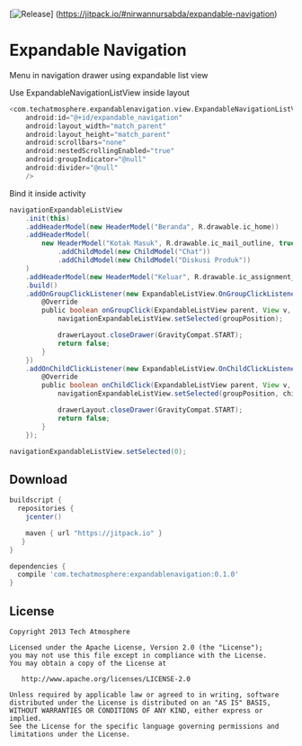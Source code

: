[![Release](https://jitpack.io/v/nirwannursabda/expandable-navigation.svg)]
(https://jitpack.io/#nirwannursabda/expandable-navigation)

# Expandable Navigation
Menu in navigation drawer using expandable list view


Use ExpandableNavigationListView inside layout

```groovy
<com.techatmosphere.expandablenavigation.view.ExpandableNavigationListView
    android:id="@+id/expandable_navigation"
    android:layout_width="match_parent"
    android:layout_height="match_parent"
    android:scrollbars="none"
    android:nestedScrollingEnabled="true"
    android:groupIndicator="@null"
    android:divider="@null"
    />
```

Bind it inside activity
```groovy
navigationExpandableListView
    .init(this)
    .addHeaderModel(new HeaderModel("Beranda", R.drawable.ic_home))
    .addHeaderModel(
        new HeaderModel("Kotak Masuk", R.drawable.ic_mail_outline, true)
            .addChildModel(new ChildModel("Chat"))
            .addChildModel(new ChildModel("Diskusi Produk"))
    )
    .addHeaderModel(new HeaderModel("Keluar", R.drawable.ic_assignment_return))
    .build()
    .addOnGroupClickListener(new ExpandableListView.OnGroupClickListener() {
        @Override
        public boolean onGroupClick(ExpandableListView parent, View v, int groupPosition, long id) {
            navigationExpandableListView.setSelected(groupPosition);

            drawerLayout.closeDrawer(GravityCompat.START);
            return false;
        }
    })
    .addOnChildClickListener(new ExpandableListView.OnChildClickListener() {
        @Override
        public boolean onChildClick(ExpandableListView parent, View v, int groupPosition, int childPosition, long id) {
            navigationExpandableListView.setSelected(groupPosition, childPosition);

            drawerLayout.closeDrawer(GravityCompat.START);
            return false;
        }
    });

navigationExpandableListView.setSelected(0);
```

Download
--------

```groovy
buildscript {
  repositories {
    jcenter()

    maven { url "https://jitpack.io" }
   }
}
```

```groovy
dependencies {
  compile 'com.techatmosphere:expandablenavigation:0.1.0'
}
```

License
-------

    Copyright 2013 Tech Atmosphere

    Licensed under the Apache License, Version 2.0 (the "License");
    you may not use this file except in compliance with the License.
    You may obtain a copy of the License at

       http://www.apache.org/licenses/LICENSE-2.0

    Unless required by applicable law or agreed to in writing, software
    distributed under the License is distributed on an "AS IS" BASIS,
    WITHOUT WARRANTIES OR CONDITIONS OF ANY KIND, either express or implied.
    See the License for the specific language governing permissions and
    limitations under the License.
